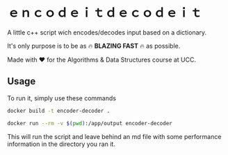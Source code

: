 # ｅｎｃｏｄｅｉｔｄｅｃｏｄｅｉｔ

A little c++ script wich encodes/decodes input based on a dictionary.

It's only purpose is to be as 🔥 **BLAZING FAST** 🔥 as possible.

Made with ❤ for the Algorithms & Data Structures course at UCC.

## Usage

To run it, simply use these commands

```bash
docker build -t encoder-decoder .
```
```bash
docker run --rm -v $(pwd):/app/output encoder-decoder 
```

This will run the script and leave behind an md file with some performance information in the directory you ran it.

